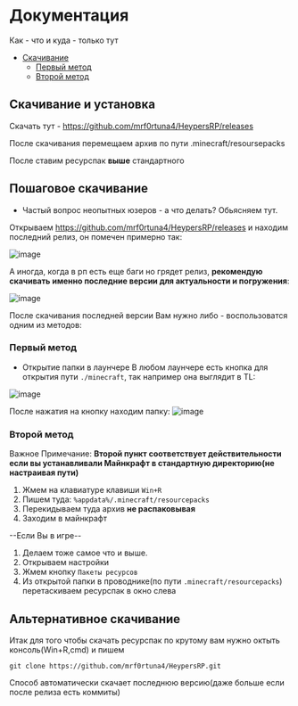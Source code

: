 # Документация

Как - что и куда - только тут

- [Скачивание](https://github.com/mrf0rtuna4/HeypersRP/edit/master/Documentation.md#скачивание-и-установка)
  - [Первый метод](https://github.com/mrf0rtuna4/HeypersRP/edit/master/Documentation.md#первый-метод)
  - [Второй метод](https://github.com/mrf0rtuna4/HeypersRP/edit/master/Documentation.md#второй-метод)

## Скачивание и установка

Скачать тут - https://github.com/mrf0rtuna4/HeypersRP/releases

После скачивания перемещаем архив по пути .minecraft/resoursepacks

После ставим ресурспак **выше** стандартного

## Пошаговое скачивание

- Частый вопрос неопытных юзеров - а что  делать? Обьясняем тут.

Открываем https://github.com/mrf0rtuna4/HeypersRP/releases и находим последний релиз, он помечен примерно так:

![image](https://github.com/mrf0rtuna4/HeypersRP/assets/108610775/628affe4-e5ee-4c51-8ab9-68c3c54e7416)

А иногда, когда в рп есть еще баги но грядет релиз, **рекомендую скачивать именно последние версии для актуальности и погружения**:

![image](https://github.com/mrf0rtuna4/HeypersRP/assets/108610775/ee7927a4-1643-46a8-8df4-fdc9cbb6d1ba)

После скачивания последней версии Вам нужно либо - воспользоватся одним из методов:

### Первый метод 

- Открытие папки в лаунчере
В любом лаунчере есть кнопка для открытия пути `./minecraft`, так например она выглядит в TL:

![image](https://github.com/mrf0rtuna4/HeypersRP/assets/108610775/bf6a9bf1-8cd9-4ed3-adae-9dd307f49f2b)

После нажатия на кнопку находим папку:
![image](https://github.com/mrf0rtuna4/HeypersRP/assets/108610775/1c4e63d4-d121-4ae2-b559-e3a3fa176c48)

### Второй метод

Важное Примечание: __Второй пункт соответствует действительности если вы устанавливали Майнкрафт в стандартную директорию(не настраивая пути)__

1. Жмем на клавиатуре клавиши `Win+R`
2. Пишем туда: `%appdata%/.minecraft/resourcepacks`
3. Перекидываем туда архив **не распаковывая** 
4. Заходим в майнкрафт

--Если Вы в игре--
1. Делаем тоже самое что и выше.
2. Открываем настройки
3. Жмем кнопку `Пакеты ресурсов` 
4. Из открытой папки в проводнике(по пути `.minecraft/resourcepacks`) перетаскиваем ресурспак в окно слева

## Альтернативное скачивание

Итак для того чтобы скачать ресурспак по крутому вам нужно октыть консоль(Win+R,cmd) и пишем

```cd .minecraft/resourcepacks
git clone https://github.com/mrf0rtuna4/HeypersRP.git
```

Способ автоматически скачает последнюю версию(даже больше если после релиза есть коммиты)
